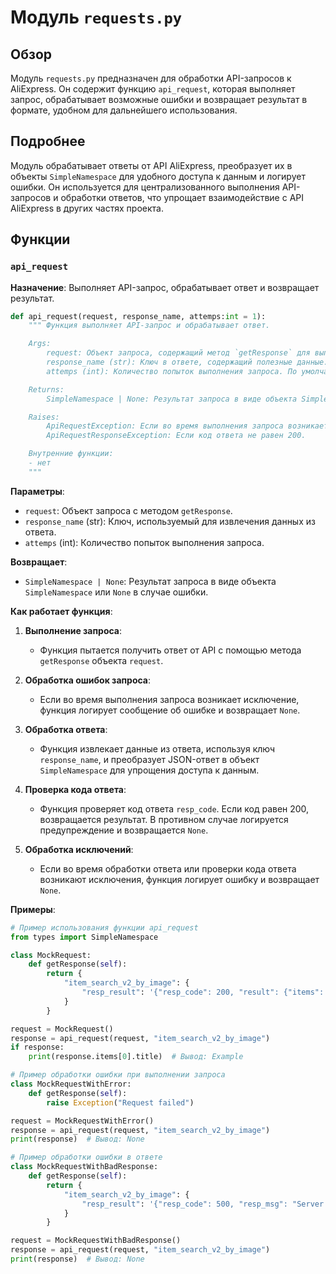 # Модуль `requests.py`

## Обзор

Модуль `requests.py` предназначен для обработки API-запросов к AliExpress. Он содержит функцию `api_request`, которая выполняет запрос, обрабатывает возможные ошибки и возвращает результат в формате, удобном для дальнейшего использования.

## Подробнее

Модуль обрабатывает ответы от API AliExpress, преобразует их в объекты `SimpleNamespace` для удобного доступа к данным и логирует ошибки.
Он используется для централизованного выполнения API-запросов и обработки ответов, что упрощает взаимодействие с API AliExpress в других частях проекта.

## Функции

### `api_request`

**Назначение**: Выполняет API-запрос, обрабатывает ответ и возвращает результат.

```python
def api_request(request, response_name, attemps:int = 1):
    """ Функция выполняет API-запрос и обрабатывает ответ.

    Args:
        request: Объект запроса, содержащий метод `getResponse` для выполнения запроса.
        response_name (str): Ключ в ответе, содержащий полезные данные.
        attemps (int): Количество попыток выполнения запроса. По умолчанию 1.

    Returns:
        SimpleNamespace | None: Результат запроса в виде объекта SimpleNamespace или None в случае ошибки.

    Raises:
        ApiRequestException: Если во время выполнения запроса возникает исключение.
        ApiRequestResponseException: Если код ответа не равен 200.

    Внутренние функции:
    - нет
    """
```

**Параметры**:
- `request`: Объект запроса с методом `getResponse`.
- `response_name` (str): Ключ, используемый для извлечения данных из ответа.
- `attemps` (int): Количество попыток выполнения запроса.

**Возвращает**:
- `SimpleNamespace | None`: Результат запроса в виде объекта `SimpleNamespace` или `None` в случае ошибки.

**Как работает функция**:

1. **Выполнение запроса**:
   - Функция пытается получить ответ от API с помощью метода `getResponse` объекта `request`.

2. **Обработка ошибок запроса**:
   - Если во время выполнения запроса возникает исключение, функция логирует сообщение об ошибке и возвращает `None`.

3. **Обработка ответа**:
   - Функция извлекает данные из ответа, используя ключ `response_name`, и преобразует JSON-ответ в объект `SimpleNamespace` для упрощения доступа к данным.

4. **Проверка кода ответа**:
   - Функция проверяет код ответа `resp_code`. Если код равен 200, возвращается результат. В противном случае логируется предупреждение и возвращается `None`.

5. **Обработка исключений**:
   - Если во время обработки ответа или проверки кода ответа возникают исключения, функция логирует ошибку и возвращает `None`.

**Примеры**:

```python
# Пример использования функции api_request
from types import SimpleNamespace

class MockRequest:
    def getResponse(self):
        return {
            "item_search_v2_by_image": {
                "resp_result": '{"resp_code": 200, "result": {"items": [{"title": "Example"}]}}'
            }
        }

request = MockRequest()
response = api_request(request, "item_search_v2_by_image")
if response:
    print(response.items[0].title)  # Вывод: Example
```
```python
# Пример обработки ошибки при выполнении запроса
class MockRequestWithError:
    def getResponse(self):
        raise Exception("Request failed")

request = MockRequestWithError()
response = api_request(request, "item_search_v2_by_image")
print(response)  # Вывод: None
```
```python
# Пример обработки ошибки в ответе
class MockRequestWithBadResponse:
    def getResponse(self):
        return {
            "item_search_v2_by_image": {
                "resp_result": '{"resp_code": 500, "resp_msg": "Server error"}'
            }
        }

request = MockRequestWithBadResponse()
response = api_request(request, "item_search_v2_by_image")
print(response)  # Вывод: None
```